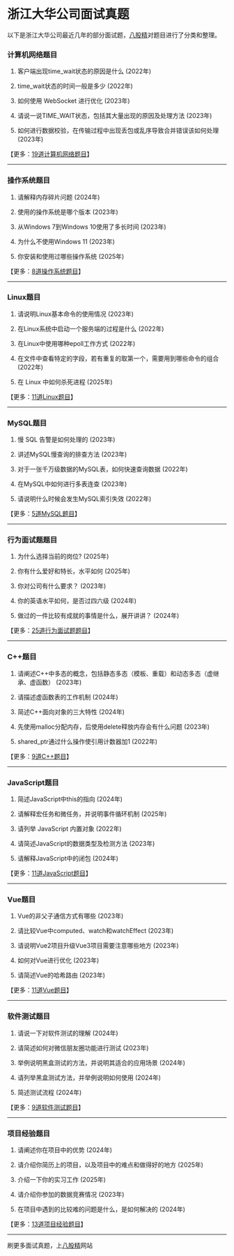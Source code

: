 # 浙江大华公司面试真题

以下是浙江大华公司最近几年的部分面试题，[八股精](https://www.bagujing.com)对题目进行了分类和整理。

### 计算机网络题目

1. 客户端出现time_wait状态的原因是什么 (2022年) 

2. time_wait状态的时间一般是多少 (2022年) 

3. 如何使用 WebSocket 进行优化 (2023年) 

4. 请说一说TIME_WAIT状态，包括其大量出现的原因及处理方法 (2023年) 

5. 如何进行数据校验，在传输过程中出现丢包或乱序导致合并错误该如何处理 (2023年) 

【更多：[19道计算机网络题目](https://www.bagujing.com/companies)】


---

### 操作系统题目

1. 请解释内存碎片问题 (2024年) 

2. 使用的操作系统是哪个版本 (2023年) 

3. 从Windows 7到Windows 10使用了多长时间 (2023年) 

4. 为什么不使用Windows 11 (2023年) 

5. 你安装和使用过哪些操作系统 (2025年) 

【更多：[8道操作系统题目](https://www.bagujing.com/companies)】


---

### Linux题目

1. 请说明Linux基本命令的使用情况 (2023年) 

2. 在Linux系统中启动一个服务端的过程是什么 (2022年) 

3. 在Linux中使用哪种epoll工作方式 (2022年) 

4. 在文件中查看特定的字段，若有重复的取第一个，需要用到哪些命令的组合 (2022年) 

5. 在 Linux 中如何杀死进程 (2025年) 

【更多：[11道Linux题目](https://www.bagujing.com/companies)】


---

### MySQL题目

1. 慢 SQL 告警是如何处理的 (2023年) 

2. 讲述MySQL慢查询的排查方法 (2023年) 

3. 对于一张千万级数据的MySQL表，如何快速查询数据 (2022年) 

4. 在MySQL中如何进行多表连查 (2023年) 

5. 请说明什么时候会发生MySQL索引失效 (2022年) 

【更多：[5道MySQL题目](https://www.bagujing.com/companies)】


---

### 行为面试题题目

1. 为什么选择当前的岗位? (2025年) 

2. 你有什么爱好和特长，水平如何 (2025年) 

3. 你对公司有什么要求？ (2023年) 

4. 你的英语水平如何，是否过四六级 (2024年) 

5. 做过的一件比较有成就的事情是什么，展开讲讲？ (2024年) 

【更多：[25道行为面试题题目](https://www.bagujing.com/companies)】


---

### C++题目

1. 请阐述C++中多态的概念，包括静态多态（模板、重载）和动态多态（虚继承、虚函数） (2023年) 

2. 请描述虚函数表的工作机制 (2024年) 

3. 简述C++面向对象的三大特性 (2024年) 

4. 先使用malloc分配内存，后使用delete释放内存会有什么问题 (2023年) 

5. shared_ptr通过什么操作使引用计数器加1 (2022年) 

【更多：[9道C++题目](https://www.bagujing.com/companies)】


---

### JavaScript题目

1. 简述JavaScript中this的指向 (2024年) 

2. 请解释宏任务和微任务，并说明事件循环机制 (2025年) 

3. 请列举 JavaScript 内置对象 (2022年) 

4. 请简述JavaScript的数据类型及检测方法 (2023年) 

5. 请解释JavaScript中的闭包 (2024年) 

【更多：[11道JavaScript题目](https://www.bagujing.com/companies)】


---

### Vue题目

1. Vue的非父子通信方式有哪些 (2023年) 

2. 请比较Vue中computed、watch和watchEffect (2023年) 

3. 请说明Vue2项目升级Vue3项目需要注意哪些地方 (2023年) 

4. 如何对Vue进行优化 (2023年) 

5. 请简述Vue的哈希路由 (2023年) 

【更多：[11道Vue题目](https://www.bagujing.com/companies)】


---

### 软件测试题目

1. 请说一下对软件测试的理解 (2024年) 

2. 请简述如何对微信朋友圈功能进行测试 (2023年) 

3. 举例说明黑盒测试的方法，并说明其适合的应用场景 (2024年) 

4. 请列举黑盒测试方法，并举例说明如何使用 (2024年) 

5. 简述测试流程 (2024年) 

【更多：[9道软件测试题目](https://www.bagujing.com/companies)】


---

### 项目经验题目

1. 请阐述你在项目中的优势 (2024年) 

2. 请介绍你简历上的项目，以及项目中的难点和做得好的地方 (2025年) 

3. 介绍一下你的实习工作 (2025年) 

4. 请介绍你参加的数据竞赛情况 (2023年) 

5. 在项目中遇到的比较难的问题是什么，是如何解决的 (2024年) 

【更多：[13道项目经验题目](https://www.bagujing.com/companies)】


---

刷更多面试真题，上[八股精](https://www.bagujing.com)网站